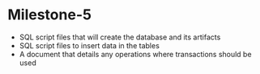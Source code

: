 # Milestone-5
* SQL script files that will create the database and its artifacts
* SQL script files to insert data in the tables
* A document that details any operations where transactions should be used
